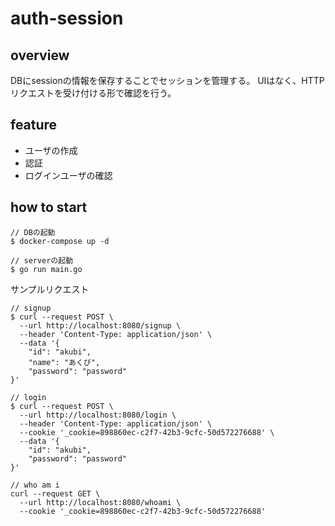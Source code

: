 # auth-session

## overview

DBにsessionの情報を保存することでセッションを管理する。
UIはなく、HTTPリクエストを受け付ける形で確認を行う。

## feature

- ユーザの作成
- 認証
- ログインユーザの確認

## how to start

```
// DBの起動
$ docker-compose up -d

// serverの起動
$ go run main.go
```

サンプルリクエスト
```
// signup
$ curl --request POST \
  --url http://localhost:8080/signup \
  --header 'Content-Type: application/json' \
  --data '{
	"id": "akubi",
	"name": "あくび",
	"password": "password"
}'

// login
$ curl --request POST \
  --url http://localhost:8080/login \
  --header 'Content-Type: application/json' \
  --cookie '_cookie=898860ec-c2f7-42b3-9cfc-50d572276688' \
  --data '{
	"id": "akubi",
	"password": "password"
}'

// who am i
curl --request GET \
  --url http://localhost:8080/whoami \
  --cookie '_cookie=898860ec-c2f7-42b3-9cfc-50d572276688'
```
